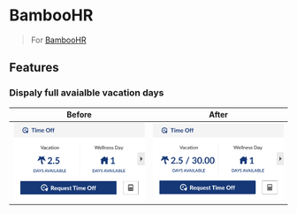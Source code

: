 # BambooHR

> For [BambooHR](https://www.bamboohr.com)

## Features

### Dispaly full avaialble vacation days

| Before | After |
|--------|--|
| <img width="300" src="./assets/before.png"> | <img width="300" src="./assets/after.png"> |
